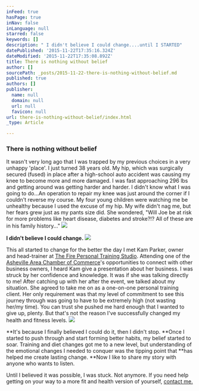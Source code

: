 ```yaml
---
inFeed: true
hasPage: true
inNav: false
inLanguage: null
starred: false
keywords: []
description: " I didn't believe I could change....until I STARTED"
datePublished: '2015-11-22T17:35:16.324Z'
dateModified: '2015-11-22T17:35:08.892Z'
title: There is nothing without belief
author: []
sourcePath: _posts/2015-11-22-there-is-nothing-without-belief.md
published: true
authors: []
publisher:
  name: null
  domain: null
  url: null
  favicon: null
url: there-is-nothing-without-belief/index.html
_type: Article

---
```

### There is nothing without belief

It wasn't very long ago that I was trapped by my previous choices in a very unhappy 'place'. I just turned 38 years old. My hip, which was surgically secured (fused) in place after a high-school auto accident was causing my knee to become more and more damaged. I was fast approaching 296 lbs and getting around was getting harder and harder. I didn't know what I was going to do...An operation to repair my knee was just around the corner if I couldn't reverse my course. My four young children were watching me be unhealthy because I used the excuse of my hip.  My wife didn't nag me, but her fears grew just as my pants size did. She wondered, "Will Joe be at risk for more problems like heart disease, diabetes and stroke?!? All of these are in his family history..." ![](https://the-grid-user-content.s3-us-west-2.amazonaws.com/2cea4ea2-bd43-4695-92ef-388f0f04d8d5.jpg)

**I didn't believe I could change.**
![](https://the-grid-user-content.s3-us-west-2.amazonaws.com/42a3514a-bcd1-4c03-8f4f-cac094875717.JPG)

This all started to change for the better the day I met Kam Parker, owner and head-trainer at [The Fire Personal Training Studio][0]. Attending one of the [Asheville Area Chamber of Commerce][1]'s opportunities to connect with other business owners, I heard Kam give a presentation about her business. I was struck by her confidence and knowledge. It was if she was talking directly to me! After catching up with her after the event, we talked about my situation. She agreed to take me on as a one-on-one personal training client. Her only requirement was that my level of commitment to see this journey through was going to have to be extremely high (not wasting her/my time). You can trust she pushed me hard enough that I wanted to give up, plenty. But that's not the reason I've successfully changed my health and fitness levels. ![](https://the-grid-user-content.s3-us-west-2.amazonaws.com/c0af733a-70c1-49c4-bc66-bb68de9cab57.jpg)

**It's because I finally believed I could do it, then I didn't stop. **Once I started to push through and start forming better habits, my belief started to soar. Training and diet changes got me to a new level, but understanding of the emotional changes I needed to conquer was the tipping point that **has helped me create lasting change. **Now I like to share my story with anyone who wants to listen.

Until I believed it was possible, I was stuck. Not anymore. If you need help getting on your way to a more fit and health version of yourself, [contact me.][2]

[0]: http://www.thefirepersonaltraining.com/index.php/home/
[1]: http://www.ashevillechamber.org/
[2]: mailto:tlsweightlosscoach@gmail.com